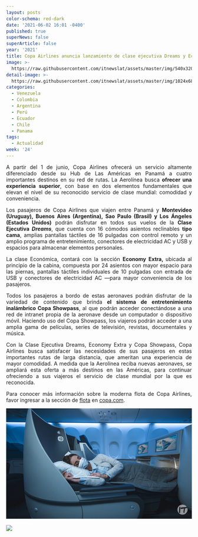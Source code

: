 ```yaml
---
layout: posts
color-schema: red-dark
date: '2021-06-02 16:01 -0400'
published: true
superNews: false
superArticle: false
year: '2021'
title: Copa Airlines anuncia lanzamiento de clase ejecutiva Dreams y Economy Extra
image: >-
  https://raw.githubusercontent.com/itnewslat/assets/master/img/540x320/Clase-Copa-p.jpg
detail-image: >-
  https://raw.githubusercontent.com/itnewslat/assets/master/img/1024x680/Clase-Copa-g.jpg
categories:
  - Venezuela
  - Colombia
  - Argentina
  - Perú
  - Ecuador
  - Chile
  - Panama
tags:
  - Actualidad
week: '24'
---
```

<p style="text-align: justify;">A partir del 1 de junio, Copa Airlines ofrecerá un servicio altamente diferenciado desde su Hub de Las Américas en Panamá a cuatro importantes destinos en su red de rutas<strong>. </strong>La Aerolínea busca <strong>ofrecer una experiencia superior</strong>, con base en dos elementos fundamentales que elevan el nivel de su reconocido servicio de clase mundial: comodidad y conveniencia.</p>
<p style="text-align: justify;">Los pasajeros de Copa Airlines que viajen entre Panamá y <strong>Montevideo (Uruguay), Buenos Aires (Argentina), Sao Paulo (Brasil) y Los Ángeles (Estados Unidos)</strong> podrán disfrutar en todos sus vuelos de la <strong>Clase Ejecutiva</strong> <strong><em>Dreams</em></strong>, que cuenta con 16 cómodos asientos reclinables <strong>tipo cama</strong>, amplias pantallas táctiles de 16 pulgadas con control remoto y un amplio programa de entretenimiento, conectores de electricidad AC y USB y espacios para almacenar elementos personales.</p>
<p style="text-align: justify;">La clase Económica, contará con la sección <strong>Economy Extra, </strong>ubicada al principio de la cabina, compuesta por 24 asientos con mayor espacio para las piernas, pantallas táctiles individuales de 10 pulgadas con entrada de USB y conectores de electricidad AC —para mayor conveniencia de los pasajeros.</p>
<p style="text-align: justify;">Todos los pasajeros a bordo de estas aeronaves podrán disfrutar de la variedad de contenido que brinda<strong> el sistema de entretenimiento inalámbrico Copa Showpass</strong>, al que podrán acceder conectándose a una red de intranet propia de la aeronave desde un computador o dispositivo móvil. Haciendo uso del Copa Showpass, los viajeros podrán acceder a una amplia gama de películas, series de televisión, revistas, documentales y música.</p>
<p style="text-align: justify;">Con la Clase Ejecutiva Dreams, Economy Extra y Copa Showpass, Copa Airlines busca satisfacer las necesidades de sus pasajeros en estas importantes rutas de larga distancia, que ameritan una experiencia de mayor comodidad. A medida que la Aerolínea reciba nuevas aeronaves, se ampliará esta oferta a más destinos en las Américas, para continuar ofreciendo a sus viajeros el servicio de clase mundial por la que es reconocida.</p>
<p style="text-align: justify;">Para conocer más información sobre la moderna flota de Copa Airlines, favor ingresar a la sección de <a href="https://www.copaair.com/es/web/pa/flota">flota</a> en <a href="http://www.copaair.com/">copa.com</a>.</p>

![](https://raw.githubusercontent.com/itnewslat/assets/master/img/540x320/Clase-Copa-p.jpg)

<img src="https://tracker.metricool.com/c3po.jpg?hash=56f88a41e39ab42c063cc51676587a04"/>
